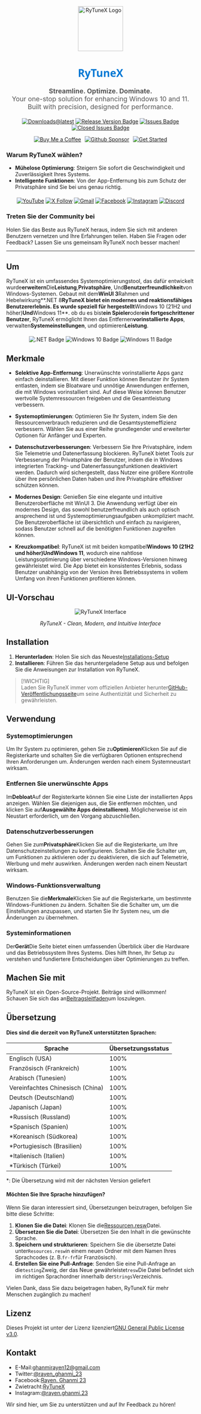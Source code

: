 <div align="center">
  <img src="https://github.com/user-attachments/assets/bc2beddd-99fe-4a50-b85f-0806b754a176" alt="RyTuneX Logo" width="120">
</div>

<h1 align="center" style="font-family: 'Segoe UI', sans-serif; font-weight: 600; color: #0078D4;">RyTuneX</h1>

<p align="center" style="font-size: 1.1rem; color: #555;">
  <strong>Streamline. Optimize. Dominate.</strong><br>
  Your one-stop solution for enhancing Windows 10 and 11. Built with precision, designed for performance.
</p>

<div align="center" style="margin: 20px 0;">
  
  [![Downloads@latest](https://img.shields.io/github/downloads/rayenghanmi/rytunex/total?style=for-the-badge)](https://github.com/rayenghanmi/rytunex/releases/latest/download/RyTuneX.Setup.zip)
  [![Release Version Badge](https://img.shields.io/github/v/release/rayenghanmi/rytunex?style=for-the-badge)](https://github.com/rayenghanmi/rytunex/releases)
  [![Issues Badge](https://img.shields.io/github/issues/rayenghanmi/rytunex?style=for-the-badge)](https://github.com/rayenghanmi/rytunex/issues)
  [![Closed Issues Badge](https://img.shields.io/github/issues-closed/rayenghanmi/rytunex?color=%238256d0&style=for-the-badge)](https://github.com/rayenghanmi/rytunex/issues?q=is%3Aissue+is%3Aclosed)<br>

<a href="https://www.buymeacoffee.com/rayen.ghanmi.22"><img src="https://img.shields.io/badge/Buy_Me_A_Coffee-FFDD00?style=for-the-badge&logo=buy-me-a-coffee&logoColor=black" alt="Buy Me a Coffee" style="margin-right: 10px;"></a><a href="https://github.com/sponsors/rayenghanmi"><img src="https://img.shields.io/badge/sponsor-30363D?style=for-the-badge&logo=GitHub-Sponsors&logoColor=#white" alt="Github Sponsor" style="margin-right: 10px;"></a><a href="https://github.com/rayenghanmi/RyTuneX/wiki/Installation"><img src="https://img.shields.io/badge/Get%20Started-RyTuneX-blue?style=for-the-badge" alt="Get Started"></a>

</div>

### Warum RyTuneX wählen?

-   **Mühelose Optimierung**: Steigern Sie sofort die Geschwindigkeit und Zuverlässigkeit Ihres Systems.
-   **Intelligente Funktionen**: Von der App-Entfernung bis zum Schutz der Privatsphäre sind Sie bei uns genau richtig.

<div align="center" style="margin: 20px 0;">
  <a href="https://youtube.com/@rayen.ghanmi.23?sub_confirmation=1"><img src="https://img.shields.io/badge/YouTube-FF0000?style=for-the-badge&logo=youtube&logoColor=white" alt="YouTube"></a>
  <a href="https://twitter.com/rayen_ghanmi_23"><img src="https://img.shields.io/badge/X-000000?style=for-the-badge&logo=x&logoColor=white" alt="X Follow"></a>
  <a href="mailto:ghanmirayen12@gmail.com"><img src="https://img.shields.io/badge/Gmail-D14836?style=for-the-badge&logo=gmail&logoColor=white" alt="Gmail"></a>
  <a href="https://www.facebook.com/rayen.ghanmi.23"><img src="https://img.shields.io/badge/Facebook-1877F2?style=for-the-badge&logo=facebook&logoColor=white" alt="Facebook"></a>
  <a href="https://www.instagram.com/rayen.ghanmi.23"><img src="https://img.shields.io/badge/Instagram-E4405F?style=for-the-badge&logo=instagram&logoColor=white" alt="Instagram"></a>
  <a href="https://discord.gg/gyBzyd364t"><img src="https://img.shields.io/badge/Discord-5865F2?style=for-the-badge&logo=discord&logoColor=white" alt="Discord"></a>
</div>

### Treten Sie der Community bei

Holen Sie das Beste aus RyTuneX heraus, indem Sie sich mit anderen Benutzern vernetzen und Ihre Erfahrungen teilen. Haben Sie Fragen oder Feedback? Lassen Sie uns gemeinsam RyTuneX noch besser machen!

* * *

## Um

RyTuneX ist ein umfassendes Systemoptimierungstool, das dafür entwickelt wurde**erweitern**Die**Leistung**,**Privatsphäre**, Und**Benutzerfreundlichkeit**von Windows-Systemen. Gebaut mit dem**WinUI 3**Rahmen und Hebelwirkung**.NET 8**RyTuneX bietet ein modernes und reaktionsfähiges Benutzererlebnis. Es wurde speziell für hergestellt**Windows 10 (21H2 und höher)**Und**Windows 11**. ob du es bist**ein Spieler**oder**ein fortgeschrittener Benutzer**, RyTuneX ermöglicht Ihnen das Entfernen**vorinstallierte Apps**, verwalten**Systemeinstellungen**, und optimieren**Leistung**.

<div align="center" style="margin: 20px 0;">
  <img src="https://img.shields.io/badge/.NET8-512BD4?style=for-the-badge&logo=dotnet&logoColor=white" alt=".NET Badge" />
  <img src="https://img.shields.io/badge/Windows_10-0078d7?style=for-the-badge&logo=windows-10&logoColor=white" alt="Windows 10 Badge" />
  <img src="https://img.shields.io/badge/Windows_11-0078d4?style=for-the-badge&logo=windows-11&logoColor=white" alt="Windows 11 Badge" />
</div>

## Merkmale

-   **Selektive App-Entfernung**: Unerwünschte vorinstallierte Apps ganz einfach deinstallieren. Mit dieser Funktion können Benutzer ihr System entlasten, indem sie Bloatware und unnötige Anwendungen entfernen, die mit Windows vorinstalliert sind. Auf diese Weise können Benutzer wertvolle Systemressourcen freigeben und die Gesamtleistung verbessern.

-   **Systemoptimierungen**: Optimieren Sie Ihr System, indem Sie den Ressourcenverbrauch reduzieren und die Gesamtsystemeffizienz verbessern. Wählen Sie aus einer Reihe grundlegender und erweiterter Optionen für Anfänger und Experten.

-   **Datenschutzverbesserungen**: Verbessern Sie Ihre Privatsphäre, indem Sie Telemetrie und Datenerfassung blockieren. RyTuneX bietet Tools zur Verbesserung der Privatsphäre der Benutzer, indem die in Windows integrierten Tracking- und Datenerfassungsfunktionen deaktiviert werden. Dadurch wird sichergestellt, dass Nutzer eine größere Kontrolle über ihre persönlichen Daten haben und ihre Privatsphäre effektiver schützen können.

-   **Modernes Design**: Genießen Sie eine elegante und intuitive Benutzeroberfläche mit WinUI 3. Die Anwendung verfügt über ein modernes Design, das sowohl benutzerfreundlich als auch optisch ansprechend ist und Systemoptimierungsaufgaben unkompliziert macht. Die Benutzeroberfläche ist übersichtlich und einfach zu navigieren, sodass Benutzer schnell auf die benötigten Funktionen zugreifen können.

-   **Kreuzkompatibel**: RyTuneX ist mit beiden kompatibel**Windows 10 (21H2 und höher)**Und**Windows 11**, wodurch eine nahtlose Leistungsoptimierung über verschiedene Windows-Versionen hinweg gewährleistet wird. Die App bietet ein konsistentes Erlebnis, sodass Benutzer unabhängig von der Version ihres Betriebssystems in vollem Umfang von ihren Funktionen profitieren können.

## UI-Vorschau

<div align="center">
  <picture>
    <source media="(prefers-color-scheme: dark)" srcset="https://github.com/user-attachments/assets/e8d2ad64-0401-4b1f-b7c9-c4fc09979459" />
    <source media="(prefers-color-scheme: light)" srcset="https://github.com/user-attachments/assets/86448dc8-49f8-4f80-ab6b-7c8da26e2d2f" />
    <img alt="RyTuneX Interface" src="https://github.com/user-attachments/assets/e8d2ad64-0401-4b1f-b7c9-c4fc09979459" />
  </picture>
  <p><em>RyTuneX - Clean, Modern, and Intuitive Interface</em></p>
</div>

## Installation

1.  **Herunterladen**: Holen Sie sich das Neueste[Installations-Setup](https://github.com/rayenghanmi/RyTuneX/releases/latest)
2.  **Installieren**: Führen Sie das heruntergeladene Setup aus und befolgen Sie die Anweisungen zur Installation von RyTuneX.

> [!WICHTIG]  
> Laden Sie RyTuneX immer vom offiziellen Anbieter herunter[GitHub-Veröffentlichungsseite](https://github.com/rayenghanmi/RyTuneX/releases)um seine Authentizität und Sicherheit zu gewährleisten.

## Verwendung

### Systemoptimierungen

Um Ihr System zu optimieren, gehen Sie zu**Optimieren**Klicken Sie auf die Registerkarte und schalten Sie die verfügbaren Optionen entsprechend Ihren Anforderungen um. Änderungen werden nach einem Systemneustart wirksam.

### Entfernen Sie unerwünschte Apps

Im**Debloat**Auf der Registerkarte können Sie eine Liste der installierten Apps anzeigen. Wählen Sie diejenigen aus, die Sie entfernen möchten, und klicken Sie auf**Ausgewählte Apps deinstallieren)**. Möglicherweise ist ein Neustart erforderlich, um den Vorgang abzuschließen.

### Datenschutzverbesserungen

Gehen Sie zum**Privatsphäre**Klicken Sie auf die Registerkarte, um Ihre Datenschutzeinstellungen zu konfigurieren. Schalten Sie die Schalter um, um Funktionen zu aktivieren oder zu deaktivieren, die sich auf Telemetrie, Werbung und mehr auswirken. Änderungen werden nach einem Neustart wirksam.

### Windows-Funktionsverwaltung

Benutzen Sie die**Merkmale**Klicken Sie auf die Registerkarte, um bestimmte Windows-Funktionen zu ändern. Schalten Sie die Schalter um, um die Einstellungen anzupassen, und starten Sie Ihr System neu, um die Änderungen zu übernehmen.

### Systeminformationen

Der**Gerät**Die Seite bietet einen umfassenden Überblick über die Hardware und das Betriebssystem Ihres Systems. Dies hilft Ihnen, Ihr Setup zu verstehen und fundiertere Entscheidungen über Optimierungen zu treffen.

## Machen Sie mit

RyTuneX ist ein Open-Source-Projekt. Beiträge sind willkommen!  
Schauen Sie sich das an[Beitragsleitfaden](https://github.com/rayenghanmi/RyTuneX/blob/main/CONTRIBUTING.md)um loszulegen.

## Übersetzung

#### Dies sind die derzeit von RyTuneX unterstützten Sprachen:

| Sprache                          | Übersetzungsstatus |
| -------------------------------- | ------------------ |
| Englisch (USA)                   | 100%               |
| Französisch (Frankreich)         | 100%               |
| Arabisch (Tunesien)              | 100%               |
| Vereinfachtes Chinesisch (China) | 100%               |
| Deutsch (Deutschland)            | 100%               |
| Japanisch (Japan)                | 100%               |
| \*Russisch (Russland)            | 100%               |
| \*Spanisch (Spanien)             | 100%               |
| \*Koreanisch (Südkorea)          | 100%               |
| \*Portugiesisch (Brasilien)      | 100%               |
| \*Italienisch (Italien)          | 100%               |
| \*Türkisch (Türkei)              | 100%               |

\*: Die Übersetzung wird mit der nächsten Version geliefert

#### Möchten Sie Ihre Sprache hinzufügen?

Wenn Sie daran interessiert sind, Übersetzungen beizutragen, befolgen Sie bitte diese Schritte:

1.  **Klonen Sie die Datei**: Klonen Sie die[Ressourcen.resw](../testing/Strings/en-us/Resources.resw)Datei.
2.  **Übersetzen Sie die Datei**: Übersetzen Sie den Inhalt in die gewünschte Sprache.
3.  **Speichern und strukturieren**: Speichern Sie die übersetzte Datei unter`Resources.resw`in einem neuen Ordner mit dem Namen Ihres Sprachcodes (z. B.`fr-fr`für Französisch).
4.  **Erstellen Sie eine Pull-Anfrage**: Senden Sie eine Pull-Anfrage an die`testing`Zweig, der das Neue gewährleistet`resw`Die Datei befindet sich im richtigen Sprachordner innerhalb der`Strings`Verzeichnis.

Vielen Dank, dass Sie dazu beigetragen haben, RyTuneX für mehr Menschen zugänglich zu machen!

## Lizenz

Dieses Projekt ist unter der Lizenz lizenziert[GNU General Public License v3.0](https://github.com/rayenghanmi/RyTuneX/blob/main/LICENSE.md).

## Kontakt

-   E-Mail:[ghanmirayen12@gmail.com](mailto:ghanmirayen12@gmail.com)
-   Twitter:[@rayen_ghanmi_23](https://twitter.com/rayen_ghanmi_23)
-   Facebook:[Rayen. Ghanmi 23](https://www.facebook.com/rayen.ghanmi.23)
-   Zwietracht:[RyTuneX](https://discord.gg/gyBzyd364t)
-   Instagram:[@rayen.ghanmi.23](https://instagram.com/rayen.ghanmi.23)

Wir sind hier, um Sie zu unterstützen und auf Ihr Feedback zu hören!
